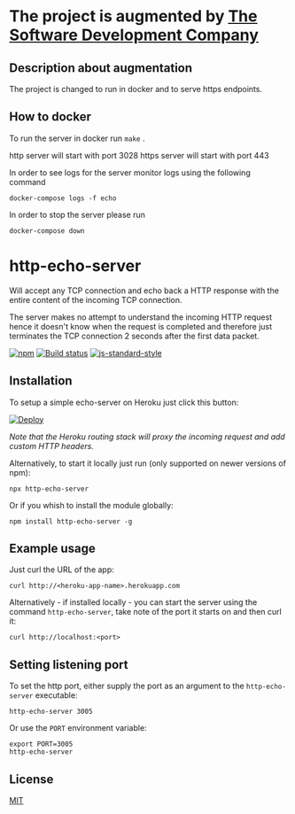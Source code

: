 # The project is augmented by [The Software Development Company](https://sdc.am)

## Description about augmentation

The project is changed to run in docker and to serve https endpoints.

## How to docker

To run the server in docker run `make` .

http server will start with port 3028
https server will start with port 443

In order to see logs for the server monitor logs using the following command

```docker-compose logs -f echo```


In order to stop the server please run

```docker-compose down```

# http-echo-server

Will accept any TCP connection and echo back a HTTP response with the
entire content of the incoming TCP connection.

The server makes no attempt to understand the incoming HTTP request
hence it doesn't know when the request is completed and therefore just
terminates the TCP connection 2 seconds after the first data packet.

[![npm](https://img.shields.io/npm/v/http-echo-server.svg)](https://www.npmjs.com/package/http-echo-server)
[![Build status](https://travis-ci.org/watson/http-echo-server.svg?branch=master)](https://travis-ci.org/watson/http-echo-server)
[![js-standard-style](https://img.shields.io/badge/code%20style-standard-brightgreen.svg?style=flat)](https://github.com/feross/standard)

## Installation

To setup a simple echo-server on Heroku just click this button:

[![Deploy](https://www.herokucdn.com/deploy/button.png)](https://heroku.com/deploy)

*Note that the Heroku routing stack will proxy the incoming request and
add custom HTTP headers.*

Alternatively, to start it locally just run (only supported on newer
versions of npm):

```
npx http-echo-server
```

Or if you whish to install the module globally:

```
npm install http-echo-server -g
```

## Example usage

Just curl the URL of the app:

```
curl http://<heroku-app-name>.herokuapp.com
```

Alternatively - if installed locally - you can start the server using
the command `http-echo-server`, take note of the port it starts on and
then curl it:

```
curl http://localhost:<port>
```

## Setting listening port

To set the http port, either supply the port as an argument to the
`http-echo-server` executable:

```
http-echo-server 3005
```

Or use the `PORT` environment variable:

```
export PORT=3005
http-echo-server
```

## License

[MIT](LICENSE)
